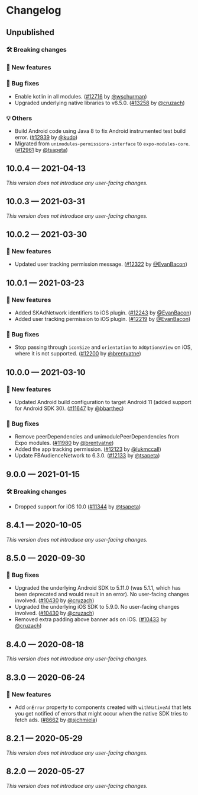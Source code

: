 # Changelog

## Unpublished

### 🛠 Breaking changes

### 🎉 New features

### 🐛 Bug fixes

- Enable kotlin in all modules. ([#12716](https://github.com/expo/expo/pull/12716) by [@wschurman](https://github.com/wschurman))
- Upgraded underlying native libraries to v6.5.0. ([#13258](https://github.com/expo/expo/pull/13258) by [@cruzach](https://github.com/cruzach))

### 💡 Others

- Build Android code using Java 8 to fix Android instrumented test build error. ([#12939](https://github.com/expo/expo/pull/12939) by [@kudo](https://github.com/kudo))
- Migrated from `unimodules-permissions-interface` to `expo-modules-core`. ([#12961](https://github.com/expo/expo/pull/12961) by [@tsapeta](https://github.com/tsapeta))

## 10.0.4 — 2021-04-13

_This version does not introduce any user-facing changes._

## 10.0.3 — 2021-03-31

_This version does not introduce any user-facing changes._

## 10.0.2 — 2021-03-30

### 🎉 New features

- Updated user tracking permission message. ([#12322](https://github.com/expo/expo/pull/12322) by [@EvanBacon](https://github.com/EvanBacon))

## 10.0.1 — 2021-03-23

### 🎉 New features

- Added SKAdNetwork identifiers to iOS plugin. ([#12243](https://github.com/expo/expo/pull/12243) by [@EvanBacon](https://github.com/EvanBacon))
- Added user tracking permission to iOS plugin. ([#12219](https://github.com/expo/expo/pull/12219) by [@EvanBacon](https://github.com/EvanBacon))

### 🐛 Bug fixes

- Stop passing through `iconSize` and `orientation` to `AdOptionsView` on iOS, where it is not supported. ([#12200](https://github.com/expo/expo/pull/12200) by [@brentvatne](https://github.com/brentvatne))

## 10.0.0 — 2021-03-10

### 🎉 New features

- Updated Android build configuration to target Android 11 (added support for Android SDK 30). ([#11647](https://github.com/expo/expo/pull/11647) by [@bbarthec](https://github.com/bbarthec))

### 🐛 Bug fixes

- Remove peerDependencies and unimodulePeerDependencies from Expo modules. ([#11980](https://github.com/expo/expo/pull/11980) by [@brentvatne](https://github.com/brentvatne))
- Added the app tracking permission. ([#12123](https://github.com/expo/expo/pull/12123) by [@lukmccall](https://github.com/lukmccall))
- Update FBAudienceNetwork to 6.3.0. ([#12133](https://github.com/expo/expo/pull/12133) by [@tsapeta](https://github.com/tsapeta))

## 9.0.0 — 2021-01-15

### 🛠 Breaking changes

- Dropped support for iOS 10.0 ([#11344](https://github.com/expo/expo/pull/11344) by [@tsapeta](https://github.com/tsapeta))

## 8.4.1 — 2020-10-05

_This version does not introduce any user-facing changes._

## 8.5.0 — 2020-09-30

### 🐛 Bug fixes

- Upgraded the underlying Android SDK to 5.11.0 (was 5.1.1, which has been deprecated and would result in an error). No user-facing changes involved. ([#10430](https://github.com/expo/expo/pull/10430) by [@cruzach](https://github.com/cruzach))
- Upgraded the underlying iOS SDK to 5.9.0. No user-facing changes involved. ([#10430](https://github.com/expo/expo/pull/10430) by [@cruzach](https://github.com/cruzach))
- Removed extra padding above banner ads on iOS. ([#10433](https://github.com/expo/expo/pull/10433) by [@cruzach](https://github.com/cruzach))

## 8.4.0 — 2020-08-18

_This version does not introduce any user-facing changes._

## 8.3.0 — 2020-06-24

### 🎉 New features

- Add `onError` property to components created with `withNativeAd` that lets you get notified of errors that might occur when the native SDK tries to fetch ads. ([#8662](https://github.com/expo/expo/pull/8662) by [@sjchmiela](https://github.com/sjchmiela))

## 8.2.1 — 2020-05-29

_This version does not introduce any user-facing changes._

## 8.2.0 — 2020-05-27

_This version does not introduce any user-facing changes._
